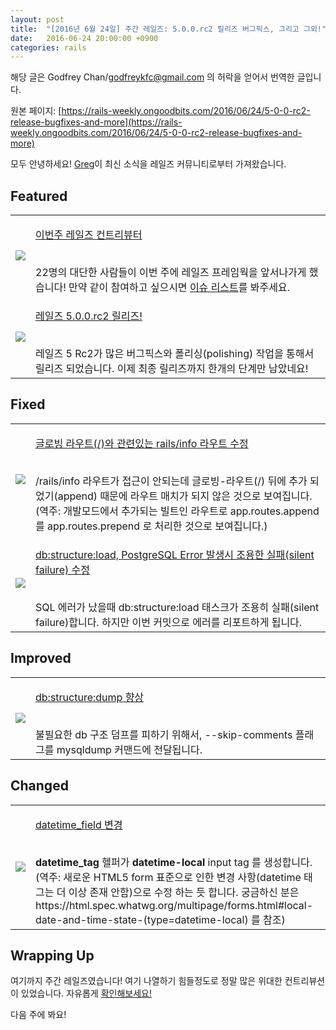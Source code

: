 ```yaml
---
layout: post
title:  "[2016년 6월 24일] 주간 레일즈: 5.0.0.rc2 릴리즈 버그픽스, 그리고 그외!"
date:   2016-06-24 20:00:00 +0900
categories: rails
---
```


해당 글은 Godfrey Chan/godfreykfc@gmail.com 의 허락을 얻어서 번역한 글입니다.

원본 페이지: [https://rails-weekly.ongoodbits.com/2016/06/24/5-0-0-rc2-release-bugfixes-and-more](https://rails-weekly.ongoodbits.com/2016/06/24/5-0-0-rc2-release-bugfixes-and-more)


모두 안녕하세요! [Greg](https://twitter.com/gregmolnar)이 최신 소식을 레일즈 커뮤니티로부터 가져왔습니다.


## Featured


<table>
  <tr>
      <td class="author-profile"><img src="https://goodbits-production.s3.amazonaws.com/uploads/link/thumbnail/3504036/railscontributors.png"></td>
      <td><p><a href="http://contributors.rubyonrails.org/contributors/in-time-window/20160617-20160624">이번주 레일즈 컨트리뷰터</a></p><br>
      <div>
        22명의 대단한 사람들이 이번 주에 레일즈 프레임웍을 앞서나가게 했습니다! 만약 같이 참여하고 싶으시면 <a href="https://github.com/rails/rails/issues">이슈 리스트</a>를 봐주세요.
      </div>
      </td>
  </tr>
  <tr>
        <td class="author-profile"><img src="https://goodbits-production.s3.amazonaws.com/uploads/link/thumbnail/3504013/rails-logo.jpg"></td>
        <td><p><a href="http://weblog.rubyonrails.org/2016/6/22/Rails-5-0-rc2/">레일즈 5.0.0.rc2 릴리즈!</a></p><br>
        <div>
          레일즈 5 Rc2가 많은 버그픽스와 폴리싱(polishing) 작업을 통해서 릴리즈 되었습니다. 이제 최종 릴리즈까지 한개의 단계만 남았네요!
        </div>
        </td>
    </tr>
</table>


## Fixed


<table>
  <tr>
    <td class="author-profile"><img src="https://goodbits-production.s3.amazonaws.com/uploads/link/thumbnail/3504997/127960.jpeg"></td>
    <td><p><a href="https://github.com/rails/rails/pull/25411">글로빙 라우트(/)와 관련있는 rails/info 라우트 수정</a></p><br>
    <div>
       /rails/info 라우트가 접근이 안되는데 글로빙-라우트(/) 뒤에 추가 되었기(append) 때문에 라우트 매치가 되지 않은 것으로 보여집니다.
       <br>
       (역주: 개발모드에서 추가되는 빌트인 라우트로 app.routes.append를 app.routes.prepend 로 처리한 것으로 보여집니다.)
    </div>
    </td>
  </tr>
  <tr>
      <td><img src="https://goodbits-production.s3.amazonaws.com/uploads/link/thumbnail/3504987/10473586.jpeg"></td>
      <td><p><a href="https://github.com/rails/rails/pull/24773">db:structure:load, PostgreSQL Error 발생시 조용한 실패(silent failure) 수정</a></p><br>
      <div>
      SQL 에러가 났을때 db:structure:load 태스크가 조용히 실패(silent failure)합니다. 하지만 이번 커밋으로 에러를 리포트하게 됩니다.
      </div>
      </td>
  </tr>
</table>


## Improved

<table>
  <tr>
    <td class="author-profile"><img src="https://goodbits-production.s3.amazonaws.com/uploads/link/thumbnail/3504986/536118.jpeg"></td>
    <td><p><a href="https://github.com/rails/rails/pull/23301">db:structure:dump 향상</a></p><br>
    <div>
    불필요한 db 구조 덤프를 피하기 위해서, --skip-comments 플래그를 mysqldump 커맨드에 전달됩니다.
    </div>
    </td>
  </tr>
</table>

## Changed

<table>
  <tr>
    <td class="author-profile"><img src="https://goodbits-production.s3.amazonaws.com/uploads/link/thumbnail/3505068/1036970.jpeg"></td>
    <td><p><a href="https://github.com/rails/rails/pull/25469/files">datetime_field 변경</a></p><br>
    <div>
    <b>datetime_tag</b> 헬퍼가 <b>datetime-local</b> input tag 를 생성합니다.
    <br>
    (역주: 새로운 HTML5 form 표준으로 인한 변경 사항(datetime 태그는 더 이상 존재 안함)으로 수정 하는 듯 합니다. 궁금하신 분은 https://html.spec.whatwg.org/multipage/forms.html#local-date-and-time-state-(type=datetime-local) 를 참조)
    </div>
    </td>
  </tr>
</table>

## Wrapping Up
여기까지 주간 레일즈였습니다! 여기 나열하기 힘들정도로 정말 많은 위대한 컨트리뷰션이 있었습니다. 자유롭게 <a href="https://github.com/rails/rails/compare/master@%7B2016-06-17%7D...@%7B2016-06-24%7D">확인해보세요!</a>

다음 주에 봐요!



